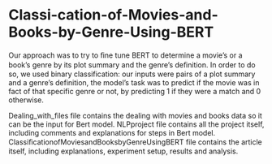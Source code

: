 # Classi-cation-of-Movies-and-Books-by-Genre-Using-BERT
Our approach was to try to ﬁne tune BERT to determine a movie’s or a book’s genre by its plot summary and the genre’s deﬁnition.  In order to do so, we used binary classification: our inputs were pairs of a plot summary and a genre’s definition, the model’s task was to predict if the movie was in fact of that specific genre or not, by predicting 1 if they were a match and 0 otherwise.

Dealing_with_files file contains the dealing with movies and books data so it can be the input for Bert model. 
NLPproject file contains all the project itself, including  comments and explanations for steps in Bert model. 
ClassiﬁcationofMoviesandBooksbyGenreUsingBERT file contains the article itself, including explanations, experiment setup, results and analysis.  
